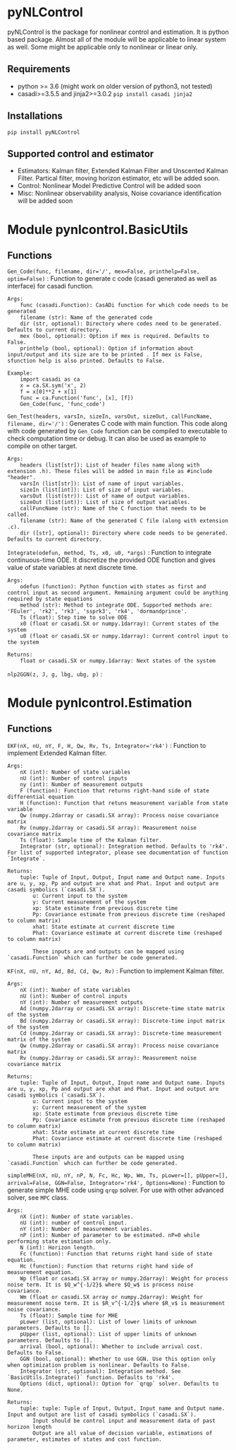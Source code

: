 # pyNLControl

pyNLControl is the package for nonlinear control and estimation. It is python based package. Almost all of the module will be applicable to linear system as well. Some might be applicable only to nonlinear or linear only.

## Requirements
* python >= 3.6 (might work on older version of python3, not tested)
* casadi>=3.5.5 and jinja2>=3.0.2 `pip install casadi jinja2 `


## Installations

```
pip install pyNLControl
```

## Supported control and estimator
* Estimators: Kalman filter, Extended Kalman Filter and Unscented Kalman Filter. Partical filter, moving horizon estimator, etc will be added soon.
* Control: Nonlinear Model Predictive Control will be added soon
* Misc: Nonlinear observability analysis, Noise covariance identification will be added soon

Module pynlcontrol.BasicUtils
=============================

Functions
---------

    
`Gen_Code(func, filename, dir='/', mex=False, printhelp=False, optim=False)`
:   Function to generate c code (casadi generated as well as interface) for casadi function.
    
    Args:
        func (casadi.Function): CasADi function for which code needs to be generated
        filename (str): Name of the generated code
        dir (str, optional): Directory where codes need to be generated. Defaults to current directory.
        mex (bool, optional): Option if mex is required. Defaults to False.
        printhelp (bool, optional): Option if information about input/output and its size are to be printed . If mex is False, sfunction help is also printed. Defaults to False.
    
    Example:
        import casadi as ca
        x = ca.SX.sym('x', 2)
        f = x[0]**2 + x[1]
        func = ca.Function('func', [x], [f])
        Gen_Code(func, 'func_code')

    
`Gen_Test(headers, varsIn, sizeIn, varsOut, sizeOut, callFuncName, filename, dir='/')`
:   Generates C code with main function. This code along with code generated by `Gen_Code` function can be compiled to executable to check computation time or debug.
    It can also be used as example to compile on other target.
    
    Args:
        headers (list[str]): List of header files name along with extension .h). These files will be added in main file as #include "header".
        varsIn (list[str]): List of name of input variables.
        sizeIn (list[int]): List of size of input variables.
        varsOut (list(str)): List of name of output variables.
        sizeOut (list(int)): List of size of output variables.
        callFuncName (str): Name of the C function that needs to be called.
        filename (str): Name of the generated C file (along with extension .c).
        dir ([str], optional): Directory where code needs to be generated. Defaults to current directory.

    
`Integrate(odefun, method, Ts, x0, u0, *args)`
:   Function to integrate continuous-time ODE. It discretize the provided ODE function and gives value of state variables at next discrete time. 
    
    Args:
        odefun (function): Python function with states as first and control input as second argument. Remaining argument could be anything required by state equations
        method (str): Method to integrate ODE. Supported methods are: 'FEuler', 'rk2', 'rk3', 'ssprk3', 'rk4', 'dormandprince'.
        Ts (float): Step time to solve ODE
        x0 (float or casadi.SX or numpy.1darray): Current states of the system
        u0 (float or casadi.SX or numpy.1darray): Current control input to the system
    
    Returns:
        float or casadi.SX or numpy.1darray: Next states of the system

    
`nlp2GGN(z, J, g, lbg, ubg, p)`
:

Module pynlcontrol.Estimation
=============================

Functions
---------

    
`EKF(nX, nU, nY, F, H, Qw, Rv, Ts, Integrator='rk4')`
:   Function to implement Extended Kalman filter.
    
    Args:
        nX (int): Number of state variables
        nU (int): Number of control inputs
        ny (int): Number of measurement outputs
        F (function): Function that returns right-hand side of state differential equation
        H (function): Function that retuns measurement variable from state variable
        Qw (numpy.2darray or casadi.SX array): Process noise covariance matrix
        Rv (numpy.2darray or casadi.SX array): Measurement noise covariance matrix
        Ts (float): Sample time of the Kalman filter.
        Integrator (str, optional): Integration method. Defaults to 'rk4'. For list of supported integrator, please see documentation of function `Integrate`.
    
    Returns:
        tuple: Tuple of Input, Output, Input name and Output name. Inputs are u, y, xp, Pp and output are xhat and Phat. Input and output are casadi symbolics (`casadi.SX`).
            u: Current input to the system
            y: Current measurement of the system
            xp: State estimate from previous discrete time
            Pp: Covariance estimate from previous discrete time (reshaped to column matrix)
            xhat: State estimate at current discrete time
            Phat: Covariance estimate at current discrete time (reshaped to column matrix)
    
            These inputs are and outputs can be mapped using `casadi.Function` which can further be code generated.

    
`KF(nX, nU, nY, Ad, Bd, Cd, Qw, Rv)`
:   Function to implement Kalman filter. 
    
    Args:
        nX (int): Number of state variables
        nU (int): Number of control inputs
        nY (int): Number of measurement outputs
        Ad (numpy.2darray or casadi.SX array): Discrete-time state matrix of the system
        Bd (numpy.2darray or casadi.SX array): Discrete-time input matrix of the system
        Cd (numpy.2darray or casadi.SX array): Discrete-time measurement matrix of the system
        Qw (numpy.2darray or casadi.SX array): Process noise covariance matrix
        Rv (numpy.2darray or casadi.SX array): Measurement noise covariance matrix
    
    Returns:
        tuple: Tuple of Input, Output, Input name and Output name. Inputs are u, y, xp, Pp and output are xhat and Phat. Input and output are casadi symbolics (`casadi.SX`).
            u: Current input to the system
            y: Current measurement of the system
            xp: State estimate from previous discrete time
            Pp: Covariance estimate from previous discrete time (reshaped to column matrix)
            xhat: State estimate at current discrete time
            Phat: Covariance estimate at current discrete time (reshaped to column matrix)
    
            These inputs are and outputs can be mapped using `casadi.Function` which can further be code generated.

    
`simpleMHE(nX, nU, nY, nP, N, Fc, Hc, Wp, Wm, Ts, pLower=[], pUpper=[], arrival=False, GGN=False, Integrator='rk4', Options=None)`
:   Function to generate simple MHE code using `qrqp` solver. For use with other advanced solver, see `MPC` class.
    
    Args:
        nX (int): Number of state variables.
        nU (int): number of control input.
        nY (int): Number of measurement variables.
        nP (int): Number of parameter to be estimated. nP=0 while performing state estimation only.
        N (int): Horizon length.
        Fc (function): Function that returns right hand side of state equation.
        Hc (function): Function that returns right hand side of measurement equation.
        Wp (float or casadi.SX array or numpy.2darray): Weight for process noise term. It is $Q_w^{-1/2}$ where $Q_w$ is process noise covariance.
        Wm (float or casadi.SX array or numpy.2darray): Weight for measurement noise term. It is $R_v^{-1/2}$ where $R_v$ is measurement noise covariance.
        Ts (float): Sample time for MHE
        pLower (list, optional): List of lower limits of unknown parameters. Defaults to [].
        pUpper (list, optional): List of upper limits of unknown parameters. Defaults to [].
        arrival (bool, optional): Whether to include arrival cost. Defaults to False.
        GGN (bool, optional): Whether to use GGN. Use this option only when optimization problem is nonlinear. Defaults to False.
        Integrator (str, optional): Integration method. See `BasicUtils.Integrate()` function. Defaults to 'rk4'.
        Options (dict, optional): Option for `qrqp` solver. Defaults to None.
    
    Returns:
        tuple: tuple: Tuple of Input, Output, Input name and Output name. Input and output are list of casadi symbolics (`casadi.SX`).
            Input should be control input and measurement data of past horizon length
            Output are all value of decision variable, estimations of parameter, estimates of states and cost function.